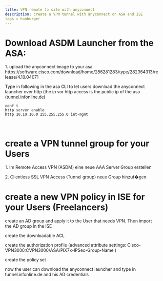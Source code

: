 ```yaml
---
title: VPN remote to site with anyconnect
description: create a VPN tunnel with anyconnect on ASA and ISE
tags = hamburger
---
```


# Download ASDM Launcher from the ASA:

<p> 1. upload the anyconnect image to your asa https://software.cisco.com/download/home/286281283/type/282364313/release/4.10.04071

<markdown-image src="vpnremotetosite/0.PNG" alt="Alt text"></markdown-image>

Type in following in the asa CLI to let users download the anyconnect launcher over http (the ip vor http access is the public ip of the asa (tunnel.infonline.de)
```
conf t
http server enable 
http 10.10.10.0 255.255.255.0 int-mgmt 
```
<br />

# create a VPN tunnel group for your Users

<p> 1. Im Remote Access VPN (ASDM) eine neue AAA Server Group erstellen 
<markdown-image src="vpnremotetosite/1.PNG" alt="Alt text"></markdown-image>

<p> 2. Clientless SSL VPN Access (Tunnel group) neue Group hinzuf�gen 
<markdown-image src="vpnremotetosite/2.PNG" alt="Alt text"></markdown-image>


# create a new VPN policy in ISE for your Users (Freelancers)
<p> create an AD group and apply it to the User that needs VPN. Then import the AD group in the ISE
<markdown-image src="vpnremotetosite/3.PNG" alt="Alt text"></markdown-image>

<p> create the downloadable ACL 
<markdown-image src="vpnremotetosite/4.PNG" alt="Alt text"></markdown-image>

<p> create the authorization profile (advanced attribute settings: Cisco-VPN3000:CVPN3000/ASA/PIX7x-IPSec-Group-Name )
<markdown-image src="vpnremotetosite/5.PNG" alt="Alt text"></markdown-image>


<p> create the policy set
<markdown-image src="vpnremotetosite/6.PNG" alt="Alt text"></markdown-image>
<markdown-image src="vpnremotetosite/7.PNG" alt="Alt text"></markdown-image>
<p> now the user can download the anyconnect launcher and type in tunnel.infonline.de and his AD credentials